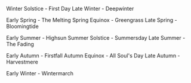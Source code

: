 Winter Solstice   - First Day
Late Winter	      - Deepwinter

Early Spring	   - The Melting
Spring Equinox	   - Greengrass
Late Spring	      - Bloomingtide

Early Summer	   - Highsun
Summer Solstice   - Summersday
Late Summer	      - The Fading

Early Autumn      - Firstfall
Autumn Equinox    - All Soul's Day
Late Autumn       - Harvestmere

Early Winter      - Wintermarch